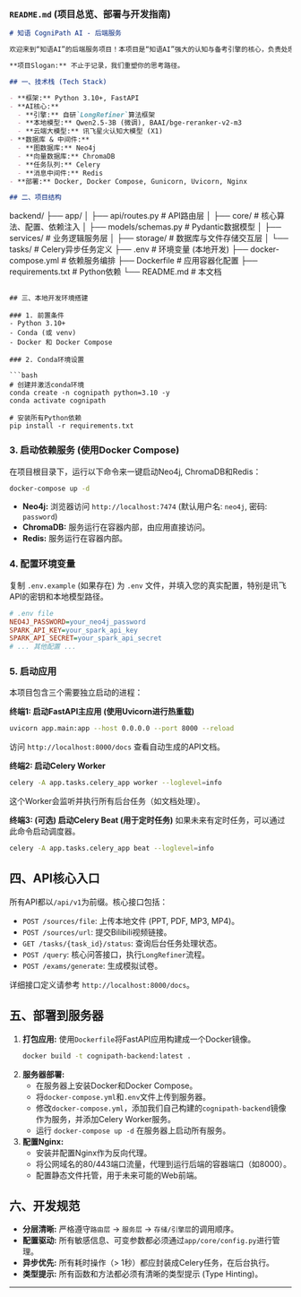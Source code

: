 
### **`README.md` (项目总览、部署与开发指南)**

```markdown
# 知语 CogniPath AI - 后端服务

欢迎来到“知语AI”的后端服务项目！本项目是“知语AI”强大的认知与备考引擎的核心，负责处理多模态数据、构建知识图谱、并运行先进的`LongRefiner`算法来提供智能问答和模拟题生成服务。

**项目Slogan:** 不止于记录，我们重塑你的思考路径。

## 一、技术栈 (Tech Stack)

- **框架:** Python 3.10+, FastAPI
- **AI核心:**
  - **引擎:** 自研`LongRefiner`算法框架
  - **本地模型:** Qwen2.5-3B (微调), BAAI/bge-reranker-v2-m3
  - **云端大模型:** 讯飞星火认知大模型 (X1)
- **数据库 & 中间件:**
  - **图数据库:** Neo4j
  - **向量数据库:** ChromaDB
  - **任务队列:** Celery
  - **消息中间件:** Redis
- **部署:** Docker, Docker Compose, Gunicorn, Uvicorn, Nginx

## 二、项目结构

```
backend/
├── app/
│   ├── api/routes.py         # API路由层
│   ├── core/                 # 核心算法、配置、依赖注入
│   ├── models/schemas.py     # Pydantic数据模型
│   ├── services/             # 业务逻辑服务层
│   ├── storage/              # 数据库与文件存储交互层
│   └── tasks/                # Celery异步任务定义
├── .env                      # 环境变量 (本地开发)
├── docker-compose.yml        # 依赖服务编排
├── Dockerfile                # 应用容器化配置
├── requirements.txt          # Python依赖
└── README.md                 # 本文档
```

## 三、本地开发环境搭建

### 1. 前置条件
- Python 3.10+
- Conda (或 venv)
- Docker 和 Docker Compose

### 2. Conda环境设置

```bash
# 创建并激活conda环境
conda create -n cognipath python=3.10 -y
conda activate cognipath

# 安装所有Python依赖
pip install -r requirements.txt
```

### 3. 启动依赖服务 (使用Docker Compose)
在项目根目录下，运行以下命令来一键启动Neo4j, ChromaDB和Redis：

```bash
docker-compose up -d
```
- **Neo4j:** 浏览器访问 `http://localhost:7474` (默认用户名: `neo4j`, 密码: `password`)
- **ChromaDB:** 服务运行在容器内部，由应用直接访问。
- **Redis:** 服务运行在容器内部。

### 4. 配置环境变量
复制 `.env.example` (如果存在) 为 `.env` 文件，并填入您的真实配置，特别是讯飞API的密钥和本地模型路径。

```ini
# .env file
NEO4J_PASSWORD=your_neo4j_password
SPARK_API_KEY=your_spark_api_key
SPARK_API_SECRET=your_spark_api_secret
# ... 其他配置 ...
```

### 5. 启动应用

本项目包含三个需要独立启动的进程：

**终端1: 启动FastAPI主应用 (使用Uvicorn进行热重载)**
```bash
uvicorn app.main:app --host 0.0.0.0 --port 8000 --reload
```
访问 `http://localhost:8000/docs` 查看自动生成的API文档。

**终端2: 启动Celery Worker**
```bash
celery -A app.tasks.celery_app worker --loglevel=info
```
这个Worker会监听并执行所有后台任务（如文档处理）。

**终端3: (可选) 启动Celery Beat (用于定时任务)**
如果未来有定时任务，可以通过此命令启动调度器。
```bash
celery -A app.tasks.celery_app beat --loglevel=info
```

## 四、API核心入口

所有API都以`/api/v1`为前缀。核心接口包括：

- `POST /sources/file`: 上传本地文件 (PPT, PDF, MP3, MP4)。
- `POST /sources/url`: 提交Bilibili视频链接。
- `GET /tasks/{task_id}/status`: 查询后台任务处理状态。
- `POST /query`: 核心问答接口，执行`LongRefiner`流程。
- `POST /exams/generate`: 生成模拟试卷。

详细接口定义请参考 `http://localhost:8000/docs`。

## 五、部署到服务器

1. **打包应用:** 使用`Dockerfile`将FastAPI应用构建成一个Docker镜像。
   ```bash
   docker build -t cognipath-backend:latest .
   ```
2. **服务器部署:**
   - 在服务器上安装Docker和Docker Compose。
   - 将`docker-compose.yml`和`.env`文件上传到服务器。
   - 修改`docker-compose.yml`，添加我们自己构建的`cognipath-backend`镜像作为服务，并添加Celery Worker服务。
   - 运行 `docker-compose up -d` 在服务器上启动所有服务。
3. **配置Nginx:**
   - 安装并配置Nginx作为反向代理。
   - 将公网域名的80/443端口流量，代理到运行后端的容器端口（如8000）。
   - 配置静态文件托管，用于未来可能的Web前端。

## 六、开发规范

- **分层清晰:** 严格遵守`路由层` -> `服务层` -> `存储/引擎层`的调用顺序。
- **配置驱动:** 所有敏感信息、可变参数都必须通过`app/core/config.py`进行管理。
- **异步优先:** 所有耗时操作（> 1秒）都应封装成Celery任务，在后台执行。
- **类型提示:** 所有函数和方法都必须有清晰的类型提示 (Type Hinting)。

---
```